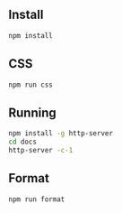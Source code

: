 ## Install

```bash
npm install
```

## CSS

```bash
npm run css
```

## Running

```bash
npm install -g http-server
cd docs
http-server -c-1
```

## Format

```bash
npm run format
```
